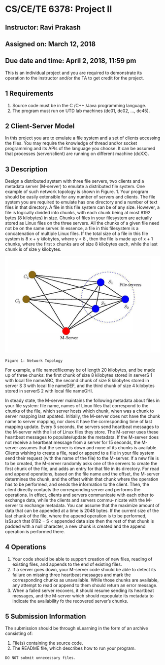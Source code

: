 # CS/CE/TE 6378: Project II

## Instructor: Ravi Prakash

## Assigned on: March 12, 2018

## Due date and time: April 2, 2018, 11:59 pm

This is an individual project and you are required to demonstrate its operation to the instructor and/or the TA to
get credit for the project.

## 1 Requirements

1. Source code must be in the C /C++ /Java programming language.
2. The program must run on UTD lab machines (dc01, dc02, ..., dc45).

## 2 Client-Server Model

In this project you are to emulate a file system and a set of clients accessing the files. You may require the knowledge
of thread and/or socket programming and its APIs of the language you choose. It can be assumed that processes
(server/client) are running on different machine (dcXX).

## 3 Description

Design a distributed system with three file servers, two clients and a metadata server (M-server) to emulate a distributed
file system. One example of such network topology is shown in Figure. 1. Your program should be easily extensible
for any number of servers and clients. The file system you are required to emulate has one directory and a number of
text files in that directory. A file in this file system can be of any size. However, a file is logically divided into chunks,
with each chunk being at most 8192 bytes (8 kilobytes) in size. Chunks of files in your filesystem are actually stored
as Linux files on the three servers. All the chunks of a given file need not be on the same server. In essence, a file in
this filesystem is a concatenation of multiple Linux files. If the total size of a file in this file system is 8 x + y kilobytes,
where y < 8 , then the file is made up of x + 1 chunks, where the first x chunks are of size 8 kilobytes each, while the
last chunk is of size y kilobytes.

![alt text](https://github.com/DavidLi210/mini-google-file-system/blob/master/figure1.png)

```
Figure 1: Network Topology
```

For example, a file namedfilexmay be of length 20 kilobytes, and be made up of three chunks: the first chunk of
size 8 kilobytes stored in serverS 1 with local file nameABC, the second chunk of size 8 kilobytes stored in server
S 3 with local file nameDEF, and the third chunk of size 4 kilobytes stored in serverS 2 with local file nameGHI.

In steady state, the M-server maintains the following metadata about files in your file system: file name, names
of Linux files that correspond to the chunks of the file, which server hosts which chunk, when was a chunk to server
mapping last updated.
Initially, the M-server does not have the chunk name to server mapping, nor does it have the corresponding time
of last mapping update. Every 5 seconds, the servers send heartbeat messages to the M-server with the list of Linux
files they store. The M-server uses these heartbeat messages to populate/update the metadata.
If the M-server does not receive a heartbeat message from a server for 15 seconds, the M-server assumes that the
server is down and none of its chunks is available.
Clients wishing to create a file, read or append to a file in your file system send their request (with the name of
the file) to the M-server. If a new file is to be created, the M-server randomly asks one of the servers to create the
first chunk of the file, and adds an entry for that file in its directory. For read and append operations, based on the file
name and the offset, the M-server determines the chunk, and the offset within that chunk where the operation has to
be performed, and sends the information to the client. Then, the client directly contacts the corresponding server and
performs the operations.
In effect, clients and servers communicate with each other to exchange data, while the clients and servers commu-
nicate with the M-server to exchange metadata.
You can assume that the maximize amount of data that can be appended at a time is 2048 bytes. If the current size of
the last chunk of the file, where the append operation is to be performed, isSsuch that 8192 − S < appended data size
then the rest of that chunk is padded with a null character, a new chunk is created and the append operation is performed
there.

## 4 Operations

1. Your code should be able to support creation of new files, reading of existing files, and appends to the end of
    existing files.
2. If a server goes down, your M-server code should be able to detect its failure on missing three heartbeat messages
    and mark the corresponding chunks as unavailable. While those chunks are available, any attempt to read or
    append to them should return an error message.
3. When a failed server recovers, it should resume sending its heartbeat messages, and the M-server which should
    repopulate its metadata to indicate the availability fo the recovered server’s chunks.

## 5 Submission Information

The submission should be through eLearning in the form of an archive consisting of:

1. File(s) containing the source code.
2. The README file, which describes how to run your program.

```
DO NOT submit unnecessary files.
```


